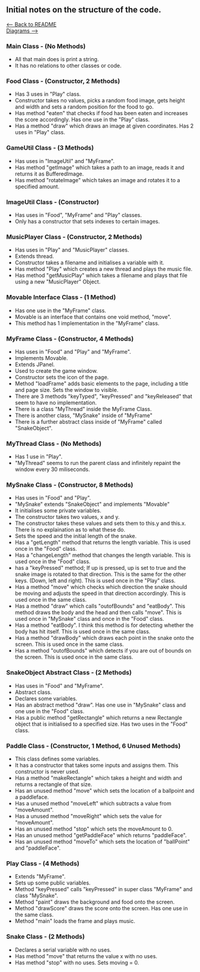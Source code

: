 ## Initial notes on the structure of the code.
[<-- Back to README](../README.md)\
[Diagrams -->](diagrams.md)

### Main Class - (No Methods)
- All that main does is print a string.
- It has no relations to other classes or code.

### Food Class - (Constructor, 2 Methods) 
- Has 3 uses in "Play" class.
- Constructor takes no values, picks a random food image, gets height and width and sets a random position for the food to go.
- Has method "eaten" that checks if food has been eaten and increases the score accordingly. Has one use in the "Play" class.
- Has a method "draw" which draws an image at given coordinates. Has 2 uses in "Play" class.

### GameUtil Class - (3 Methods)
- Has uses in "ImageUtil" and "MyFrame".
- Has method "getImage" which takes a path to an image, reads it and returns it as BufferedImage.
- Has method "rotateImage" which takes an image and rotates it to a specified amount.

### ImageUtil Class - (Constructor)
- Has uses in "Food", "MyFrame" and "Play" classes.
- Only has a constructor that sets indexes to certain images.

### MusicPlayer Class - (Constructor, 2 Methods)
- Has uses in "Play" and "MusicPlayer" classes.
- Extends thread.
- Constructor takes a filename and initialises a variable with it.
- Has method "Play" which creates a new thread and plays the music file.
- Has method "getMusicPlay" which takes a filename and plays that file using a new "MusicPlayer" Object.

### Movable Interface Class - (1 Method)
- Has one use in the "MyFrame" class.
- Movable is an interface that contains one void method, "move".
- This method has 1 implementation in the "MyFrame" class.

### MyFrame Class - (Constructor, 4 Methods)
- Has uses in "Food" and "Play" and "MyFrame".
- Implements Movable.
- Extends JPanel.
- Used to create the game window.
- Constructor sets the icon of the page.
- Method "loadFrame" adds basic elements to the page, including a title and page size. Sets the window to visible.
- There are 3 methods "keyTyped", "keyPressed" and "keyReleased" that seem to have no implementation.
- There is a class "MyThread" inside the MyFrame Class.
- There is another class, "MySnake" inside of "MyFrame"
- There is a further abstract class inside of "MyFrame" called "SnakeObject".

### MyThread Class - (No Methods)
- Has 1 use in "Play".
- "MyThread" seems to run the parent class and infinitely repaint the window every 30 miliseconds.

### MySnake Class - (Constructor, 8 Methods)
- Has uses in "Food" and "Play".
- "MySnake" extends "SnakeObject" and implements "Movable"
- It initialises some private variables.
- The constructor takes two values, x and y.
- The constructor takes these values and sets them to this.y and this.x. There is no explaination as to what these do.
- Sets the speed and the initial length of the snake.
- Has a "getLength" method that returns the length variable. This is used once in the "Food" class.
- Has a "changeLength" method that changes the length variable. This is used once in the "Food" class.
- has a "keyPressed" method; If up is pressed, up is set to true and the snake image is rotated to that direction. This is the same for the other keys. (Down, left and right). This is used once in the "Play" class.
- Has a method "move" which checks which direction the snake should be moving and adjusts the speed in that direction accordingly. This is used once in the same class.
- Has a method "draw" which calls "outofBounds" and "eatBody". This method draws the body and the head and then calls "move". This is used once in "MySnake" class and once in the "Food" class.
- Has a method "eatBody". I think this method is for detecting whether the body has hit itself. This is used once in the same class.
- Has a method "drawBody" which draws each point in the snake onto the screen. This is used once in the same class.
- Has a method "outofBounds" which detects if you are out of bounds on the screen. This is used once in the same class.

### SnakeObject Abstract Class - (2 Methods)
- Has uses in "Food" and "MyFrame".
- Abstract class.
- Declares some variables.
- Has an abstract method "draw". Has one use in "MySnake" class and one use in the "Food" class.
- Has a public method "getRectangle" which returns a new Rectangle object that is initialised to a specified size. Has two uses in the "Food" class.

### Paddle Class - (Constructor, 1 Method, 6 Unused Methods)
- This class defines some variables.
- It has a constructor that takes some inputs and assigns them. This constructor is never used.
- Has a method "makeRectangle" which takes a height and width and returns a rectangle of that size.
- Has an unused method "move" which sets the location of a ballpoint and a paddleface.
- Has a unused method "moveLeft" which subtracts a value from "moveAmount".
- Has a unused method "moveRight" which sets the value for "moveAmount".
- Has an unused method "stop" which sets the moveAmount to 0.
- Has an unused method "getPaddleFace" which returns "paddleFace".
- Has an unused method "moveTo" which sets the location of "ballPoint" and "paddleFace".

### Play Class - (4 Methods)
- Extends "MyFrame".
- Sets up some public variables.
- Method "keyPressed" calls "keyPressed" in super class "MyFrame" and class "MySnake".
- Method "paint" draws the background and food onto the screen.
- Method "drawScore" draws the score onto the screen. Has one use in the same class.
- Method "main" loads the frame and plays music.

### Snake Class - (2 Methods)
- Declares a serial variable with no uses.
- Has method "move" that returns the value x with no uses.
- Has method "stop" with no uses. Sets moving = 0.